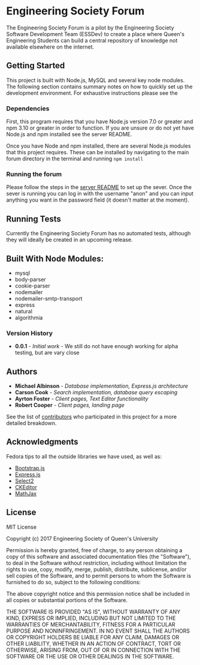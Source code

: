 # Engineering Society Forum

The Engineering Society Forum is a pilot by the Engineering Society Software Development Team (ESSDev) to create a place where Queen's Engineering Students can build a central repository of knowledge not available elsewhere on the internet.

## Getting Started

This project is built with Node.js, MySQL and several key node modules. The following section contains summary notes on how to quickly set up the development environment. For exhaustive instructions please see the  

### Dependencies

First, this program requires that you have Node.js version 7.0 or greater and npm 3.10 or greater in order to function. If you are unsure or do not yet have Node.js and npm installed see the server README.

Once you have Node and npm installed, there are several Node.js modules that this project requires. These can be installed by navigating to the main forum directory in the terminal and running `npm install`

### Running the forum

Please follow the steps in the [server README]() to set up the sever.
Once the sever is running you can log in with the username "anon" and you can input anything you want in the password field (it doesn't matter at the moment).

## Running Tests

Currently the Engineering Society Forum has no automated tests, although they will ideally be created in an upcoming release.

## Built With Node Modules:

* mysql
* body-parser
* cookie-parser
* nodemailer
* nodemailer-smtp-transport
* express
* natural
* algorithmia

### Version History

* **0.0.1** - *Initial work* - We still do not have enough working for alpha testing, but are vary close

## Authors

* **Michael Albinson** - *Database implementation, Express.js architecture*
* **Carson Cook** - *Search implementation, database query escaping*
* **Ayrton Foster** - *Client pages, Text Editor functionality*
* **Robert Cooper** - *Client pages, landing page*


See the list of [contributors](https://github.com/EngSoc-IT-Team/forum/graphs/contributors) who participated in this project for a more detailed breakdown.

## Acknowledgments

Fedora tips to all the outside libraries we have used, as well as:

* [Bootstrap.js](http://getbootstrap.com/)
* [Express.js](https://expressjs.com/)
* [Select2](https://select2.github.io/)
* [CKEditor](http://ckeditor.com/)
* [MathJax](https://www.mathjax.org/)

## License

MIT License

Copyright (c) 2017 Engineering Society of Queen's University

Permission is hereby granted, free of charge, to any person obtaining a copy
of this software and associated documentation files (the "Software"), to deal
in the Software without restriction, including without limitation the rights
to use, copy, modify, merge, publish, distribute, sublicense, and/or sell
copies of the Software, and to permit persons to whom the Software is
furnished to do so, subject to the following conditions:

The above copyright notice and this permission notice shall be included in all
copies or substantial portions of the Software.

THE SOFTWARE IS PROVIDED "AS IS", WITHOUT WARRANTY OF ANY KIND, EXPRESS OR
IMPLIED, INCLUDING BUT NOT LIMITED TO THE WARRANTIES OF MERCHANTABILITY,
FITNESS FOR A PARTICULAR PURPOSE AND NONINFRINGEMENT. IN NO EVENT SHALL THE
AUTHORS OR COPYRIGHT HOLDERS BE LIABLE FOR ANY CLAIM, DAMAGES OR OTHER
LIABILITY, WHETHER IN AN ACTION OF CONTRACT, TORT OR OTHERWISE, ARISING FROM,
OUT OF OR IN CONNECTION WITH THE SOFTWARE OR THE USE OR OTHER DEALINGS IN THE
SOFTWARE.
